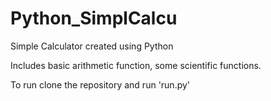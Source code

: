 # Python_SimplCalcu
Simple Calculator created using Python

Includes basic arithmetic function, some scientific functions.


To run clone the repository and run 'run.py'


